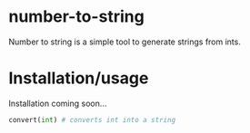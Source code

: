 # number-to-string
Number to string is a simple tool to generate strings from ints.

# Installation/usage
Installation coming soon...
```py
convert(int) # converts int into a string
```

